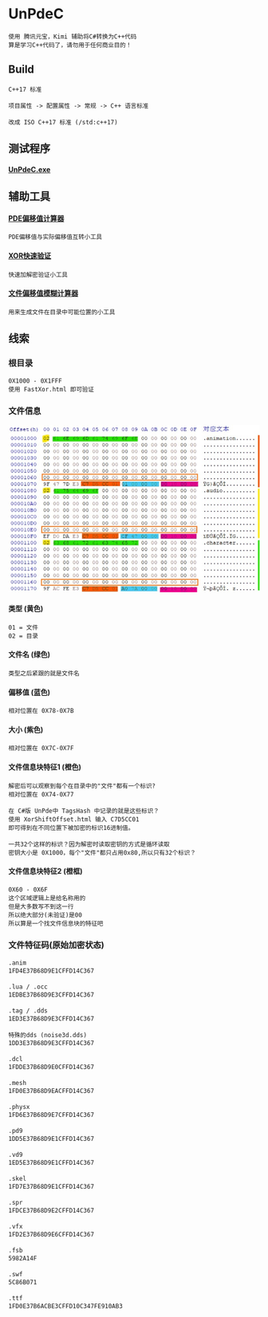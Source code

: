 # UnPdeC

    使用 腾讯元宝，Kimi 辅助将C#转换为C++代码
    算是学习C++代码了，请勿用于任何商业目的！


## Build

    C++17 标准

    项目属性 -> 配置属性 -> 常规 -> C++ 语言标准

    改成 ISO C++17 标准 (/std:c++17)

## 测试程序

#### [UnPdeC.exe](TestRelease/UnPdeC.exe)


## 辅助工具

#### [PDE偏移值计算器](Tools/OffsetCalc.html)

    PDE偏移值与实际偏移值互转小工具

#### [XOR快速验证](Tools/FastXor.html)

    快速加解密验证小工具

#### [文件偏移值模糊计算器](Tools/XorShiftOffset.html)

    用来生成文件在目录中可能位置的小工具


## 线索

### 根目录
    0X1000 - 0X1FFF
    使用 FastXor.html 即可验证

### 文件信息
![fileinfo.jpg](Readme/fileinfo.jpg)

#### 类型 (黄色)
    01 = 文件
    02 = 目录

#### 文件名 (绿色)
    类型之后紧跟的就是文件名

#### 偏移值 (蓝色)
    相对位置在 0X78-0X7B

#### 大小 (紫色)
    相对位置在 0X7C-0X7F

#### 文件信息块特征1 (橙色)
    解密后可以观察到每个在目录中的"文件"都有一个标识?
    相对位置在 0X74-0X77

    在 C#版 UnPde中 TagsHash 中记录的就是这些标识？
    使用 XorShiftOffset.html 输入 C7D5CC01
    即可得到在不同位置下被加密的标识16进制值。

    一共32个这样的标识？因为解密时读取密钥的方式是循环读取
    密钥大小是 0X1000，每个"文件"都只占用0x80,所以只有32个标识？

#### 文件信息块特征2 (橙框)
    0X60 - 0X6F
    这个区域逻辑上是给名称用的
    但是大多数写不到这一行
    所以绝大部分(未验证)是00
    所以算是一个找文件信息块的特征吧


### 文件特征码(原始加密状态)

    .anim
    1FD4E37B68D9E1CFFD14C367

    .lua / .occ
    1EDBE37B68D9E3CFFD14C367

    .tag / .dds
    1ED3E37B68D9E3CFFD14C367

    特殊的dds (noise3d.dds)
    1DD3E37B68D9E3CFFD14C367

    .dcl
    1FDDE37B68D9E0CFFD14C367

    .mesh
    1FD0E37B68D9EACFFD14C367

    .physx
    1FD6E37B68D9E7CFFD14C367

    .pd9
    1DD5E37B68D9E1CFFD14C367

    .vd9
    1ED5E37B68D9E1CFFD14C367

    .skel
    1FD7E37B68D9E1CFFD14C367

    .spr
    1FDCE37B68D9E2CFFD14C367

    .vfx
    1FD2E37B68D9E6CFFD14C367

    .fsb
    5982A14F

    .swf
    5C86B071

    .ttf
    1FD0E37B6ACBE3CFFD10C347FE910AB3

